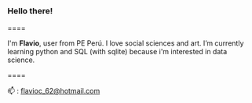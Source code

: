 ### Hello there!
====

I'm **Flavio**, user from PE Perú. I love social sciences and art.
I’m currently learning python and SQL (with sqlite) because i'm interested in data science.

====


📫 : flavioc_62@hotmail.com

<!---
jawenko/jawenko is a ✨ special ✨ repository because its `README.md` (this file) appears on your GitHub profile.
You can click the Preview link to take a look at your changes.
--->
